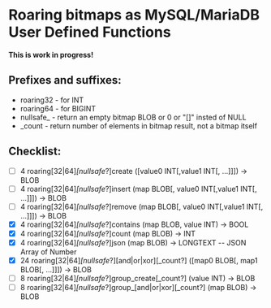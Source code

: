 # Roaring bitmaps as MySQL/MariaDB User Defined Functions

**This is work in progress!**

## Prefixes and suffixes:

* roaring32 - for INT
* roaring64 - for BIGINT
* nullsafe_ - return an empty bitmap BLOB or 0 or "[]" insted of NULL
* _count    - return number of elements in bitmap result, not a bitmap itself

## Checklist:

* [ ]  4 roaring[32|64]_[nullsafe_?]create ([value0 INT[,value1 INT[, ...]]]) -> BLOB
* [ ]  4 roaring[32|64]_[nullsafe_?]insert (map BLOB[, value0 INT[,value1 INT[, ...]]]) -> BLOB
* [ ]  4 roaring[32|64]_[nullsafe_?]remove (map BLOB[, value0 INT[,value1 INT[, ...]]]) -> BLOB
* [x]  4 roaring[32|64]_[nullsafe_?]contains (map BLOB, value INT) -> BOOL
* [x]  4 roaring[32|64]_[nullsafe_?]count (map BLOB) -> INT
* [x]  4 roaring[32|64]_[nullsafe_?]json (map BLOB) -> LONGTEXT -- JSON Array of Number
* [x] 24 roaring[32|64]_[nullsafe_?][and|or|xor][_count?] ([map0 BLOB[, map1 BLOB[, ...]]]) -> BLOB
* [ ]  8 roaring[32|64]_[nullsafe_?]group_create[_count?] (value INT) -> BLOB
* [ ]  8 roaring[32|64]_[nullsafe_?]group_[and|or|xor][_count?] (map BLOB) -> BLOB
